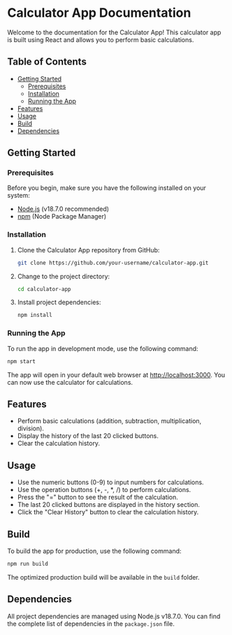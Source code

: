 # Calculator App Documentation

Welcome to the documentation for the Calculator App! This calculator app is built using React and allows you to perform basic calculations.

## Table of Contents

- [Getting Started](#getting-started)
  - [Prerequisites](#prerequisites)
  - [Installation](#installation)
  - [Running the App](#running-the-app)
- [Features](#features)
- [Usage](#usage)
- [Build](#build)
- [Dependencies](#dependencies)

## Getting Started

### Prerequisites

Before you begin, make sure you have the following installed on your system:

- [Node.js](https://nodejs.org/) (v18.7.0 recommended)
- [npm](https://www.npmjs.com/) (Node Package Manager)

### Installation

1. Clone the Calculator App repository from GitHub:

   ```bash
   git clone https://github.com/your-username/calculator-app.git
   ```

2. Change to the project directory:

   ```bash
   cd calculator-app
   ```

3. Install project dependencies:

   ```bash
   npm install
   ```

### Running the App

To run the app in development mode, use the following command:

```bash
npm start
```

The app will open in your default web browser at [http://localhost:3000](http://localhost:3000). You can now use the calculator for calculations.

## Features

- Perform basic calculations (addition, subtraction, multiplication, division).
- Display the history of the last 20 clicked buttons.
- Clear the calculation history.

## Usage

- Use the numeric buttons (0-9) to input numbers for calculations.
- Use the operation buttons (+, -, *, /) to perform calculations.
- Press the "=" button to see the result of the calculation.
- The last 20 clicked buttons are displayed in the history section.
- Click the "Clear History" button to clear the calculation history.

## Build

To build the app for production, use the following command:

```bash
npm run build
```

The optimized production build will be available in the `build` folder.

## Dependencies

All project dependencies are managed using Node.js v18.7.0. You can find the complete list of dependencies in the `package.json` file.
